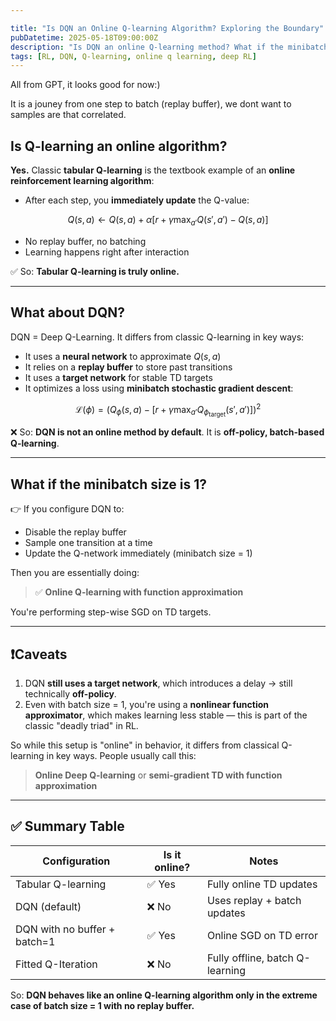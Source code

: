 ```yaml
---

title: "Is DQN an Online Q-learning Algorithm? Exploring the Boundary"
pubDatetime: 2025-05-18T09:00:00Z
description: "Is DQN an online Q-learning method? What if the minibatch size is 1? This post explores when DQN behaves like an online algorithm and clarifies how it connects to classical Q-learning."
tags: [RL, DQN, Q-learning, online q learning, deep RL]
---
```


All from GPT, it looks good for now:)

It is a jouney from one step to batch (replay buffer), we dont want to samples are that correlated.
## Is Q-learning an online algorithm?

**Yes.** Classic **tabular Q-learning** is the textbook example of an **online reinforcement learning algorithm**:

* After each step, you **immediately update** the Q-value:

```math
Q(s,a) \leftarrow Q(s,a) + \alpha [r + \gamma \max_{a'} Q(s', a') - Q(s,a)]
```

* No replay buffer, no batching
* Learning happens right after interaction

✅ So: **Tabular Q-learning is truly online.**

---

## What about DQN?

DQN = Deep Q-Learning. It differs from classic Q-learning in key ways:

* It uses a **neural network** to approximate $Q(s,a)$
* It relies on a **replay buffer** to store past transitions
* It uses a **target network** for stable TD targets
* It optimizes a loss using **minibatch stochastic gradient descent**:

```math
\mathcal{L}(\phi) = \left( Q_\phi(s,a) - [r + \gamma \max_{a'} Q_{\phi_{\text{target}}}(s', a')] \right)^2
```

❌ So: **DQN is not an online method by default**. It is **off-policy, batch-based Q-learning**.

---

## What if the minibatch size is 1?

👉 If you configure DQN to:

* Disable the replay buffer
* Sample one transition at a time
* Update the Q-network immediately (minibatch size = 1)

Then you are essentially doing:

> ✅ **Online Q-learning with function approximation**

You're performing step-wise SGD on TD targets.

---

## ❗Caveats

1. DQN **still uses a target network**, which introduces a delay → still technically **off-policy**.
2. Even with batch size = 1, you're using a **nonlinear function approximator**, which makes learning less stable — this is part of the classic "deadly triad" in RL.

So while this setup is "online" in behavior, it differs from classical Q-learning in key ways. People usually call this:

> **Online Deep Q-learning** or **semi-gradient TD with function approximation**

---

## ✅ Summary Table

| Configuration                | Is it online? | Notes                           |
| ---------------------------- | ------------- | ------------------------------- |
| Tabular Q-learning           | ✅ Yes         | Fully online TD updates         |
| DQN (default)                | ❌ No          | Uses replay + batch updates     |
| DQN with no buffer + batch=1 | ✅ Yes         | Online SGD on TD error          |
| Fitted Q-Iteration           | ❌ No          | Fully offline, batch Q-learning |

 So: **DQN behaves like an online Q-learning algorithm only in the extreme case of batch size = 1 with no replay buffer.**

